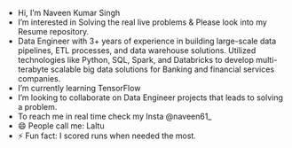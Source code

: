 - Hi, I’m Naveen Kumar Singh
- I’m interested in Solving the real live problems & Please look into my Resume repository.
- Data Engineer with 3+ years of experience in building large-scale data pipelines, ETL processes, and data warehouse solutions. Utilized technologies like Python, SQL, Spark, and Databricks to develop multi-terabyte scalable big data solutions for Banking and financial services companies.
- I’m currently learning TensorFlow
- I’m looking to collaborate on Data Engineer projects that leads to solving a problem.
- To reach me in real time check my Insta @naveen61_
- 😄 People call me:  Laltu 
- ⚡ Fun fact: I scored runs when needed the most.

<!---
Tgnks/Tgnks is a ✨ special ✨ repository because its `README.md` (this file) appears on your GitHub profile.
You can click the Preview link to take a look at your changes.
--->
